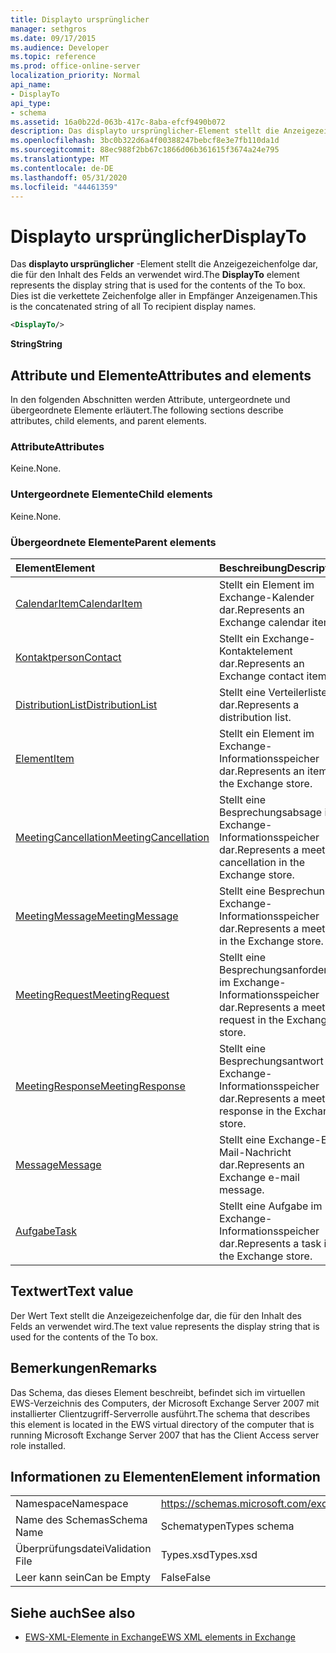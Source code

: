 ```yaml
---
title: Displayto ursprünglicher
manager: sethgros
ms.date: 09/17/2015
ms.audience: Developer
ms.topic: reference
ms.prod: office-online-server
localization_priority: Normal
api_name:
- DisplayTo
api_type:
- schema
ms.assetid: 16a0b22d-063b-417c-8aba-efcf9490b072
description: Das displayto ursprünglicher-Element stellt die Anzeigezeichenfolge dar, die für den Inhalt des Felds an verwendet wird. Dies ist die verkettete Zeichenfolge aller in Empfänger Anzeigenamen.
ms.openlocfilehash: 3bc0b322d6a4f00388247bebcf8e3e7fb110da1d
ms.sourcegitcommit: 88ec988f2bb67c1866d06b361615f3674a24e795
ms.translationtype: MT
ms.contentlocale: de-DE
ms.lasthandoff: 05/31/2020
ms.locfileid: "44461359"
---
```

# <a name="displayto"></a><span data-ttu-id="3d809-104">Displayto ursprünglicher</span><span class="sxs-lookup"><span data-stu-id="3d809-104">DisplayTo</span></span>

<span data-ttu-id="3d809-105">Das **displayto ursprünglicher** -Element stellt die Anzeigezeichenfolge dar, die für den Inhalt des Felds an verwendet wird.</span><span class="sxs-lookup"><span data-stu-id="3d809-105">The **DisplayTo** element represents the display string that is used for the contents of the To box.</span></span> <span data-ttu-id="3d809-106">Dies ist die verkettete Zeichenfolge aller in Empfänger Anzeigenamen.</span><span class="sxs-lookup"><span data-stu-id="3d809-106">This is the concatenated string of all To recipient display names.</span></span> 
  
```xml
<DisplayTo/>
```

 <span data-ttu-id="3d809-107">**String**</span><span class="sxs-lookup"><span data-stu-id="3d809-107">**String**</span></span>
## <a name="attributes-and-elements"></a><span data-ttu-id="3d809-108">Attribute und Elemente</span><span class="sxs-lookup"><span data-stu-id="3d809-108">Attributes and elements</span></span>

<span data-ttu-id="3d809-109">In den folgenden Abschnitten werden Attribute, untergeordnete und übergeordnete Elemente erläutert.</span><span class="sxs-lookup"><span data-stu-id="3d809-109">The following sections describe attributes, child elements, and parent elements.</span></span>
  
### <a name="attributes"></a><span data-ttu-id="3d809-110">Attribute</span><span class="sxs-lookup"><span data-stu-id="3d809-110">Attributes</span></span>

<span data-ttu-id="3d809-111">Keine.</span><span class="sxs-lookup"><span data-stu-id="3d809-111">None.</span></span>
  
### <a name="child-elements"></a><span data-ttu-id="3d809-112">Untergeordnete Elemente</span><span class="sxs-lookup"><span data-stu-id="3d809-112">Child elements</span></span>

<span data-ttu-id="3d809-113">Keine.</span><span class="sxs-lookup"><span data-stu-id="3d809-113">None.</span></span>
  
### <a name="parent-elements"></a><span data-ttu-id="3d809-114">Übergeordnete Elemente</span><span class="sxs-lookup"><span data-stu-id="3d809-114">Parent elements</span></span>

|<span data-ttu-id="3d809-115">**Element**</span><span class="sxs-lookup"><span data-stu-id="3d809-115">**Element**</span></span>|<span data-ttu-id="3d809-116">**Beschreibung**</span><span class="sxs-lookup"><span data-stu-id="3d809-116">**Description**</span></span>|
|:-----|:-----|
|[<span data-ttu-id="3d809-117">CalendarItem</span><span class="sxs-lookup"><span data-stu-id="3d809-117">CalendarItem</span></span>](calendaritem.md) <br/> |<span data-ttu-id="3d809-118">Stellt ein Element im Exchange-Kalender dar.</span><span class="sxs-lookup"><span data-stu-id="3d809-118">Represents an Exchange calendar item.</span></span>  <br/> |
|[<span data-ttu-id="3d809-119">Kontaktperson</span><span class="sxs-lookup"><span data-stu-id="3d809-119">Contact</span></span>](contact.md) <br/> |<span data-ttu-id="3d809-120">Stellt ein Exchange-Kontaktelement dar.</span><span class="sxs-lookup"><span data-stu-id="3d809-120">Represents an Exchange contact item.</span></span>  <br/> |
|[<span data-ttu-id="3d809-121">DistributionList</span><span class="sxs-lookup"><span data-stu-id="3d809-121">DistributionList</span></span>](distributionlist.md) <br/> |<span data-ttu-id="3d809-122">Stellt eine Verteilerliste dar.</span><span class="sxs-lookup"><span data-stu-id="3d809-122">Represents a distribution list.</span></span>  <br/> |
|[<span data-ttu-id="3d809-123">Element</span><span class="sxs-lookup"><span data-stu-id="3d809-123">Item</span></span>](item.md) <br/> |<span data-ttu-id="3d809-124">Stellt ein Element im Exchange-Informationsspeicher dar.</span><span class="sxs-lookup"><span data-stu-id="3d809-124">Represents an item in the Exchange store.</span></span>  <br/> |
|[<span data-ttu-id="3d809-125">MeetingCancellation</span><span class="sxs-lookup"><span data-stu-id="3d809-125">MeetingCancellation</span></span>](meetingcancellation.md) <br/> |<span data-ttu-id="3d809-126">Stellt eine Besprechungsabsage im Exchange-Informationsspeicher dar.</span><span class="sxs-lookup"><span data-stu-id="3d809-126">Represents a meeting cancellation in the Exchange store.</span></span>  <br/> |
|[<span data-ttu-id="3d809-127">MeetingMessage</span><span class="sxs-lookup"><span data-stu-id="3d809-127">MeetingMessage</span></span>](meetingmessage.md) <br/> |<span data-ttu-id="3d809-128">Stellt eine Besprechung im Exchange-Informationsspeicher dar.</span><span class="sxs-lookup"><span data-stu-id="3d809-128">Represents a meeting in the Exchange store.</span></span>  <br/> |
|[<span data-ttu-id="3d809-129">MeetingRequest</span><span class="sxs-lookup"><span data-stu-id="3d809-129">MeetingRequest</span></span>](meetingrequest.md) <br/> |<span data-ttu-id="3d809-130">Stellt eine Besprechungsanforderung im Exchange-Informationsspeicher dar.</span><span class="sxs-lookup"><span data-stu-id="3d809-130">Represents a meeting request in the Exchange store.</span></span>  <br/> |
|[<span data-ttu-id="3d809-131">MeetingResponse</span><span class="sxs-lookup"><span data-stu-id="3d809-131">MeetingResponse</span></span>](meetingresponse.md) <br/> |<span data-ttu-id="3d809-132">Stellt eine Besprechungsantwort im Exchange-Informationsspeicher dar.</span><span class="sxs-lookup"><span data-stu-id="3d809-132">Represents a meeting response in the Exchange store.</span></span>  <br/> |
|[<span data-ttu-id="3d809-133">Message</span><span class="sxs-lookup"><span data-stu-id="3d809-133">Message</span></span>](message-ex15websvcsotherref.md) <br/> |<span data-ttu-id="3d809-134">Stellt eine Exchange-E-Mail-Nachricht dar.</span><span class="sxs-lookup"><span data-stu-id="3d809-134">Represents an Exchange e-mail message.</span></span>  <br/> |
|[<span data-ttu-id="3d809-135">Aufgabe</span><span class="sxs-lookup"><span data-stu-id="3d809-135">Task</span></span>](task.md) <br/> |<span data-ttu-id="3d809-136">Stellt eine Aufgabe im Exchange-Informationsspeicher dar.</span><span class="sxs-lookup"><span data-stu-id="3d809-136">Represents a task in the Exchange store.</span></span>  <br/> |
   
## <a name="text-value"></a><span data-ttu-id="3d809-137">Textwert</span><span class="sxs-lookup"><span data-stu-id="3d809-137">Text value</span></span>

<span data-ttu-id="3d809-138">Der Wert Text stellt die Anzeigezeichenfolge dar, die für den Inhalt des Felds an verwendet wird.</span><span class="sxs-lookup"><span data-stu-id="3d809-138">The text value represents the display string that is used for the contents of the To box.</span></span>
  
## <a name="remarks"></a><span data-ttu-id="3d809-139">Bemerkungen</span><span class="sxs-lookup"><span data-stu-id="3d809-139">Remarks</span></span>

<span data-ttu-id="3d809-140">Das Schema, das dieses Element beschreibt, befindet sich im virtuellen EWS-Verzeichnis des Computers, der Microsoft Exchange Server 2007 mit installierter Clientzugriff-Serverrolle ausführt.</span><span class="sxs-lookup"><span data-stu-id="3d809-140">The schema that describes this element is located in the EWS virtual directory of the computer that is running Microsoft Exchange Server 2007 that has the Client Access server role installed.</span></span>
  
## <a name="element-information"></a><span data-ttu-id="3d809-141">Informationen zu Elementen</span><span class="sxs-lookup"><span data-stu-id="3d809-141">Element information</span></span>

|||
|:-----|:-----|
|<span data-ttu-id="3d809-142">Namespace</span><span class="sxs-lookup"><span data-stu-id="3d809-142">Namespace</span></span>  <br/> |https://schemas.microsoft.com/exchange/services/2006/types  <br/> |
|<span data-ttu-id="3d809-143">Name des Schemas</span><span class="sxs-lookup"><span data-stu-id="3d809-143">Schema Name</span></span>  <br/> |<span data-ttu-id="3d809-144">Schematypen</span><span class="sxs-lookup"><span data-stu-id="3d809-144">Types schema</span></span>  <br/> |
|<span data-ttu-id="3d809-145">Überprüfungsdatei</span><span class="sxs-lookup"><span data-stu-id="3d809-145">Validation File</span></span>  <br/> |<span data-ttu-id="3d809-146">Types.xsd</span><span class="sxs-lookup"><span data-stu-id="3d809-146">Types.xsd</span></span>  <br/> |
|<span data-ttu-id="3d809-147">Leer kann sein</span><span class="sxs-lookup"><span data-stu-id="3d809-147">Can be Empty</span></span>  <br/> |<span data-ttu-id="3d809-148">False</span><span class="sxs-lookup"><span data-stu-id="3d809-148">False</span></span>  <br/> |
   
## <a name="see-also"></a><span data-ttu-id="3d809-149">Siehe auch</span><span class="sxs-lookup"><span data-stu-id="3d809-149">See also</span></span>

- [<span data-ttu-id="3d809-150">EWS-XML-Elemente in Exchange</span><span class="sxs-lookup"><span data-stu-id="3d809-150">EWS XML elements in Exchange</span></span>](ews-xml-elements-in-exchange.md)

